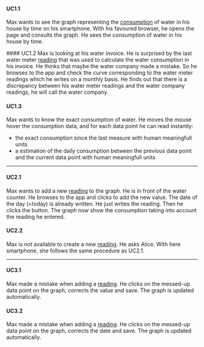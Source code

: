 #### UC1.1 
  Max wants to see the graph representing the [consumption](../glossary.md#consumption) of water in his house by time on his smartphone. With his favoured browser, he opens the page and consults the graph. He sees the consumption of water in his house by time. 

#### UC1.2
  Max is looking at his water invoice. He is surprised by the last water meter [reading](../glossary.md#entity-value) that was used to calculate the water consumption in his invoice. He thinks that maybe the water company made a mistake. So he browses to the app and check the curve corresponding to the water meter readings which he writes on a monthly basis. He finds out that there is a discrepancy between his water meter readings and the water company readings, he will call the water company.

#### UC1.3
  Max wants to know the exact consumption of water. He moves the mouse hover the consumption data, and for each data point he can read instantly:
  - the exact consumption since the last measure with human meaningfull units
  - a estimation of the daily consumption between the previous data point and the current data point with human meaningfull units
  
----

#### UC2.1
  Max wants to add a new [reading](../glossary.md#entity-value) to the graph. He is in front of the water counter. He browses to the app and clicks to add the new value. The date of the day (=today) is already written. He just writes the reading. Then he clicks the button. The graph now show the consumption taking into account the reading he entered.

#### UC2.2
  Max is not available to create a new [reading](../glossary.md#entity-value). He asks Alice. With here smartphone, she follows the same procedure as UC2.1.

----

#### UC3.1
  Max made a mistake when adding a [reading](../glossary.md#entity-value). He clicks on the messed-up data point on the graph, corrects the value and save. The graph is updated automatically.
  
#### UC3.2
  Max made a mistake when adding a [reading](../glossary.md#entity-value). He clicks on the messed-up data point on the graph, corrects the date and save. The graph is updated automatically.
  
